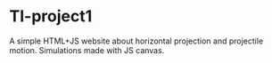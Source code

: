 # TI-project1
A simple HTML+JS website about horizontal projection and projectile motion. Simulations made with JS canvas.
